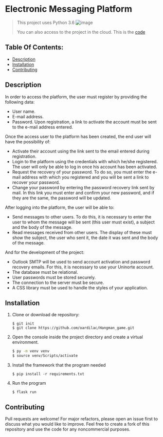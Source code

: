 # Electronic Messaging Platform
> This project uses Python 3.6
![image](https://user-images.githubusercontent.com/70169625/199143248-c09ab16c-f1e6-4828-83dd-803e99774ebd.png)
> 
> You can also access to the project in the cloud. This is the [code](http://odardila.pythonanywhere.com/)

## Table Of Contents:
 - [Description](#description)
 - [Installation](#installation)
 - [Contributing](#contributing)

## Description
In order to access the platform, the user must register by providing the following data:
- User name.
- E-mail address.
- Password.
Upon registration, a link to activate the account must be sent to the e-mail address entered.

Once the access user to the platform has been created, the end user will have the possibility of:
- Activate their account using the link sent to the email entered during registration.
- Login to the platform using the credentials with which he/she registered. The user will only be able to log in once his account has been activated.
- Request the recovery of your password. To do so, you must enter the e-mail address with which you registered and you will be sent a link to recover your password.
- Change your password by entering the password recovery link sent by mail. In this link you must enter and confirm your new password, and if they are the same, the password will be updated.

After logging into the platform, the user will be able to:
- Send messages to other users. To do this, it is necessary to enter the user to whom the message will be sent (this user must exist), a subject and the body of the message.
- Read messages received from other users. The display of these must show the subject, the user who sent it, the date it was sent and the body of the message.

And for the development of the project:
- Outlook SMTP will be used to send account activation and password recovery emails. For this, it is necessary to use your Uninorte account.
- The database must be relational.
- User passwords must be stored securely.
- The connection to the server must be secure.
- A CSS library must be used to handle the styles of your application.

## Installation
1. Clone or download de repository:
    ```
    $ git init
    $ git clone https://github.com/oardilac/Hangman_game.git
    ```

2. Open the console inside the project directory and create a virtual environment.
    ```bash
    $ py -m venv venv
    $ source venv/Scripts/activate
    ```

3. Install the framework that the program needed
    ```
    $ pip install -r requirements.txt
    ```

4. Run the program
    ```
    $ flask run
    ```

## Contributing
Pull requests are welcome! For major refactors, please open an issue first to discuss what you would like to improve. Feel free to create a fork of this repository and use the code for any noncommercial purposes.
